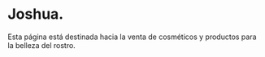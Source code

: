 # Joshua.
Esta página está destinada hacia la venta de cosméticos y productos para la belleza del rostro.
